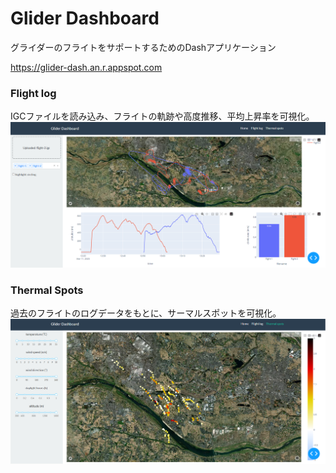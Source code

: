 # Glider Dashboard
グライダーのフライトをサポートするためのDashアプリケーション

https://glider-dash.an.r.appspot.com

### Flight log
IGCファイルを読み込み、フライトの軌跡や高度推移、平均上昇率を可視化。
![flight-log](/images/flight-log.png)

### Thermal Spots
過去のフライトのログデータをもとに、サーマルスポットを可視化。
![thermal-spots](/images/thermal-spots.png)
